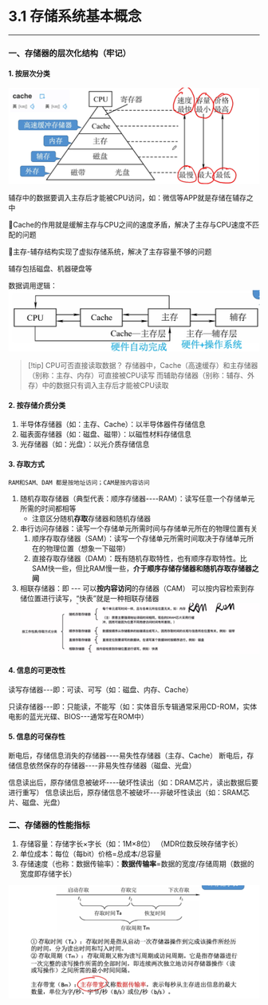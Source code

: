 # 3.1 存储系统基本概念

---

### 一、存储器的层次化结构（牢记）
#### 1. 按层次分类
![](assets/Pasted%20image%2020250719161546.png)

辅存中的数据要调入主存后才能被CPU访问，如：微信等APP就是存储在辅存之中

🌟Cache的作用就是缓解主存与CPU之间的速度矛盾，解决了主存与CPU速度不匹配的问题

🌟主存-辅存结构实现了虚拟存储系统，解决了主存容量不够的问题

辅存包括磁盘、机器硬盘等

数据调用逻辑：![](assets/Pasted%20image%2020250719161939.png)
>[!tip] CPU可否直接读取数据？
>存储器中，Cache（高速缓存）和主存储器（别称：主存、内存）可直接被CPU读写
>而辅助存储器（别称：辅存、外存）中的数据只有调入主存后才能被CPU读取

#### 2. 按存储介质分类

1. 半导体存储器（如：主存、Cache）：以半导体器件存储信息
2. 磁表面存储器（如：磁盘、磁带）：以磁性材料存储信息
3. 光存储器（如：光盘）：以光介质存储信息

#### 3. 存取方式

```
RAM和SAM、DAM 都是按地址访问；CAM是按内容访问
```
1. 随机存取存储器（典型代表：顺序存储器----RAM）：读写任意一个存储单元所需的时间都相等
	- 注意区分随机**存取**存储器和随机存储器
2. 串行访问存储器：读写一个存储单元所需时间与存储单元所在的物理位置有关
	1. 顺序存取存储器（SAM）：读写一个存储单元所需时间取决于存储单元所在的物理位置（想象一下磁带）
	2. 直接存取存储器（DAM）：既有随机存取特性，也有顺序存取特性。比SAM快一些，但比RAM慢一些，**介于顺序存储存储器和随机存取存储器之间**
3. 相联存储器：即 --- 可以**按内容访问**的存储器（CAM）
	可以按内容检索到存储位置进行读写，“快表”就是一种相联存储器
![](assets/Pasted%20image%2020250719172111.png)
#### 4. 信息的可更改性

读写存储器---即：可读、可写（如：磁盘、内存、Cache）

只读存储器---即：只能读，不能写（如：实体音乐专辑通常采用CD-ROM，实体电影的蓝光光碟、BIOS---通常写在ROM中）

#### 5. 信息的可保存性

断电后，存储信息消失的存储器----易失性存储器（主存、Cache）
断电后，存储信息依然保存的存储器----非易失性存储器（磁盘、光盘）

信息读出后，原存储信息被破坏----破坏性读出（如：DRAM芯片，读出数据后要进行重写）
信息读出后，原存储信息不被破坏---非破坏性读出（如：SRAM芯片、磁盘、光盘）

### 二、存储器的性能指标

1. 存储容量：存储字长×字长（如：1M×8位） （MDR位数反映存储字长）
2. 单位成本：每位（每bit）价格=总成本/总容量
3. 存储速度（也称：数据传输率）：**数据传输率**=数据的宽度/存储周期（数据的宽度即存储字长）

![](assets/Pasted%20image%2020250719164542.png)

